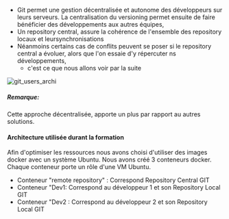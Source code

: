 - Git permet une gestion décentralisée et autonome des développeurs sur leurs serveurs. La centralisation du versioning permet ensuite de faire bénéficier des développements aux autres équipes,
- Un repository central, assure la cohérence de l'ensemble des repository locaux et leursynchronisations  
- Néanmoins certains cas de conflits peuvent se poser si le repository central a évoluer, alors que l'on essaie d'y répercuter ns développements, 
  * c'est ce que nous allons voir par la suite

![git_users_archi](/testgitessai/scenarios/git_training_part1/assets/git_users_archi.png)

##### *Remarque:*
Cette approche décentralisée, apporte un plus par rapport au autres solutions.


#### Architecture utilisée durant la formation
Afin d'optimiser les ressources nous avons choisi d'utiliser des images docker avec un système Ubuntu. 
Nous avons créé 3 conteneurs docker. Chaque conteneur porte un rôle d'une VM Ubuntu.

- Conteneur "remote repository" : Correspond Repository Central GIT
- Conteneur "Dev1: Correspond au développeur 1 et son Repository Local GIT
- Conteneur "Dev2 : Correspond au développeur 2 et son Repository Local GIT


